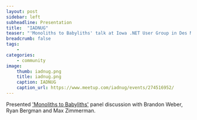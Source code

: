 ```yaml
---
layout: post
sidebar: left
subheadline: Presentation
title:  "IADNUG"
teaser: "'Monoliths to Babyliths' talk at Iowa .NET User Group in Des Moines, IA"
breadcrumb: false
tags:
    - 
categories:
    - community
image:
    thumb: iadnug.png
    title: iadnug.png
    caption: IADNUG
    caption_url: https://www.meetup.com/iadnug/events/274516952/
---
```

Presented <a href='https://www.meetup.com/iadnug/events/274516952/' target='new'>'Monoliths to Babyliths'</a> panel discussion with Brandon Weber, Ryan Bergman and Max Zimmerman.

